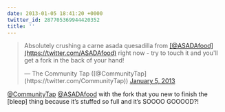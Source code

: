 ```yaml
---
date: 2013-01-05 18:41:20 +0000
twitter_id: 287705369944420352
title: ''
---
```


<blockquote class="twitter-tweet"><p lang="en" dir="ltr">Absolutely crushing a carne asada quesadilla from <a href="https://twitter.com/ASADAfood?ref_src=twsrc%5Etfw">[@ASADAfood](https://twitter.com/ASADAfood)</a>  right now - try to touch it and you&#39;ll get a fork in the back of your hand!</p>&mdash; The Community Tap ([@CommunityTap](https://twitter.com/CommunityTap)) <a href="https://twitter.com/CommunityTap/status/287683460502548480?ref_src=twsrc%5Etfw">January 5, 2013</a></blockquote>
<script async src="https://platform.twitter.com/widgets.js" charset="utf-8"></script>

[@CommunityTap](https://twitter.com/CommunityTap) [@ASADAfood](https://twitter.com/ASADAfood) with the fork that you new to finish the [bleep] thing because it’s stuffed so full and it’s SOOOO GOOOOD?!
